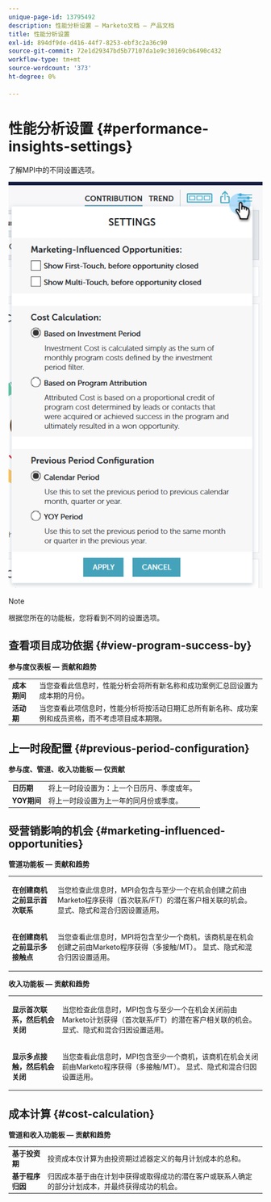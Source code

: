 ```yaml
---
unique-page-id: 13795492
description: 性能分析设置 — Marketo文档 — 产品文档
title: 性能分析设置
exl-id: 894df9de-d416-44f7-8253-ebf3c2a36c90
source-git-commit: 72e1d29347bd5b77107da1e9c30169cb6490c432
workflow-type: tm+mt
source-wordcount: '373'
ht-degree: 0%

---
```


# 性能分析设置 {#performance-insights-settings}

了解MPI中的不同设置选项。

![](assets/1-3.png)

>[!NOTE]
>
>根据您所在的功能板，您将看到不同的设置选项。

## 查看项目成功依据 {#view-program-success-by}

**参与度仪表板 — 贡献和趋势**

<table> 
 <tbody> 
  <tr> 
   <td><strong>成本期间</strong></td> 
   <td>当您查看此信息时，性能分析会将所有新名称和成功案例汇总回设置为成本期的月份。</td> 
  </tr> 
  <tr> 
   <td><strong>活动期</strong></td> 
   <td>当您查看此项信息时，性能分析将按活动日期汇总所有新名称、成功案例和成员资格，而不考虑项目成本期限。</td> 
  </tr> 
 </tbody> 
</table>

## 上一时段配置 {#previous-period-configuration}

**参与度、管道、收入功能板 — 仅贡献**

<table> 
 <tbody> 
  <tr> 
   <td><strong>日历期</strong></td> 
   <td>将上一时段设置为：上一个日历月、季度或年。</td> 
  </tr> 
  <tr> 
   <td><strong>YOY期间</strong></td> 
   <td>将上一时段设置为上一年的同月份或季度。</td> 
  </tr> 
 </tbody> 
</table>

## 受营销影响的机会 {#marketing-influenced-opportunities}

**管道功能板 — 贡献和趋势**

<table> 
 <tbody> 
  <tr> 
   <td><strong>在创建商机之前显示首次联系</strong></td> 
   <td><p>当您检查此信息时，MPI会包含与至少一个在机会创建之前由Marketo程序获得（首次联系/FT）的潜在客户相关联的机会。 显式、隐式和混合归因设置适用。</p></td> 
  </tr> 
  <tr> 
   <td><strong>在创建商机之前显示多接触点</strong></td> 
   <td><p>当您查看此信息时，MPI将包含至少一个商机，该商机是在机会创建之前由Marketo程序获得（多接触/MT）。 显式、隐式和混合归因设置适用。</p></td> 
  </tr> 
 </tbody> 
</table>

**收入功能板 — 贡献和趋势**

<table> 
 <tbody> 
  <tr> 
   <td><strong>显示首次联系，然后机会关闭</strong></td> 
   <td><p>当您检查此信息时，MPI包含与至少一个在机会关闭前由Marketo计划获得（首次联系/FT）的潜在客户相关联的机会。 显式、隐式和混合归因设置适用。</p></td> 
  </tr> 
  <tr> 
   <td><strong>显示多点接触，然后机会关闭</strong></td> 
   <td><p>当您查看此信息时，MPI包含至少一个商机，该商机在机会关闭前由Marketo程序获得（多接触/MT）。 显式、隐式和混合归因设置适用。</p></td> 
  </tr> 
 </tbody> 
</table>

## 成本计算 {#cost-calculation}

**管道和收入功能板 — 贡献和趋势**

<table> 
 <tbody> 
  <tr> 
   <td><strong>基于投资期</strong></td> 
   <td>投资成本仅计算为由投资期过滤器定义的每月计划成本的总和。</td> 
  </tr> 
  <tr> 
   <td><strong>基于程序归因</strong></td> 
   <td>归因成本基于由在计划中获得或取得成功的潜在客户或联系人确定的部分计划成本，并最终获得成功的机会。</td> 
  </tr> 
 </tbody> 
</table>
